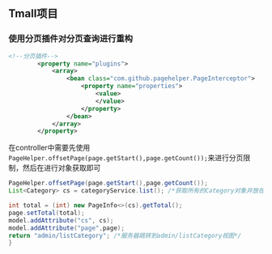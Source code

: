 ## Tmall项目

### 使用分页插件对分页查询进行重构

```xml
<!--分页插件-->
        <property name="plugins">
            <array>
                <bean class="com.github.pagehelper.PageInterceptor">
                    <property name="properties">
                        <value>
                        </value>
                    </property>
                </bean>
            </array>
        </property>
```
在controller中需要先使用 `PageHelper.offsetPage(page.getStart(),page.getCount());`来进行分页限制，然后在进行对象获取即可
```java 
PageHelper.offsetPage(page.getStart(),page.getCount());
List<Category> cs = categoryService.list(); /*获取所有的Category对象并放在cs中*/

int total = (int) new PageInfo<>(cs).getTotal();
page.setTotal(total);
model.addAttribute("cs", cs);
model.addAttribute("page",page);
return "admin/listCategory"; /*服务器跳转到admin/listCategory视图*/
}
```